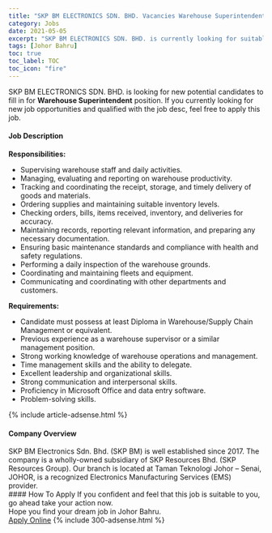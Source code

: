 ```yaml
---
title: "SKP BM ELECTRONICS SDN. BHD. Vacancies Warehouse Superintendent" 
category: Jobs 
date: 2021-05-05 
excerpt: "SKP BM ELECTRONICS SDN. BHD. is currently looking for suitable person to fill in the Warehouse Superintendent which based in Johor Bahru" 
tags: [Johor Bahru] 
toc: true 
toc_label: TOC 
toc_icon: "fire" 
--- 
```


<p>SKP BM ELECTRONICS SDN. BHD. is looking for new potential candidates to fill in for <b>Warehouse Superintendent</b> position. If you currently looking for new job opportunities and qualified with the job desc, feel free to apply this job.
</p><div><div><h4>Job Description</h4></div><div><div><span><div><p><strong>Responsibilities:</strong></p><ul><li>Supervising warehouse staff and daily activities.</li><li>Managing, evaluating and reporting on warehouse productivity.</li><li>Tracking and coordinating the receipt, storage, and timely delivery of goods and materials.</li><li>Ordering supplies and maintaining suitable inventory levels.</li><li>Checking orders, bills, items received, inventory, and deliveries for accuracy.</li><li>Maintaining records, reporting relevant information, and preparing any necessary documentation.</li><li>Ensuring basic maintenance standards and compliance with health and safety regulations.</li><li>Performing a daily inspection of the warehouse grounds.</li><li>Coordinating and maintaining fleets and equipment.</li><li>Communicating and coordinating with other departments and customers.</li></ul><p><strong>Requirements:</strong></p><ul><li>Candidate must possess at least Diploma in Warehouse/Supply Chain Management or equivalent.</li><li>Previous experience as a warehouse supervisor or a similar management position.</li><li>Strong working knowledge of warehouse operations and management.</li><li>Time management skills and the ability to delegate.</li><li>Excellent leadership and organizational skills.</li><li>Strong communication and interpersonal skills.</li><li>Proficiency in Microsoft Office and data entry software.</li><li>Problem-solving skills.</li></ul></div></span></div></div></div> 
{% include article-adsense.html %} 
<div><div><h4>Company Overview</h4></div><div><div><span><div><div>
<div>SKP BM Electronics Sdn. Bhd. (SKP BM) is well established since 2017. The company is a wholly-owned subsidiary of SKP Resources Bhd. (SKP Resources Group). Our branch is located at Taman Teknologi Johor &#8211; Senai, JOHOR, is a recognized Electronics Manufacturing Services (EMS) provider.&#160;</div>
</div></div></span></div></div></div> 
#### How To Apply 
If you confident and feel that this job is suitable to you, go ahead take your action now. <br/> 
Hope you find your dream job in Johor Bahru. <br/> 
<a href="https://www.jobstreet.com.my/en/job/warehouse-superintendent-4557171?jobId=jobstreet-my-job-4557171&" class="btn btn--info" target="_blank" rel="nofollow noopenner">Apply Online</a> 
{% include 300-adsense.html %} 